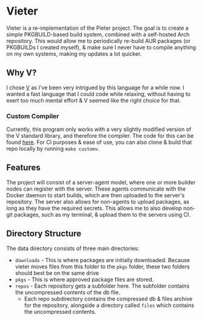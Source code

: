 # Vieter

Vieter is a re-implementation of the Pieter project. The goal is to create a
simple PKGBUILD-based build system, combined with a self-hosted Arch
repository. This would allow me to periodically re-build AUR packages (or
PKGBUILDs I created myself), & make sure I never have to compile anything on my
own systems, making my updates a lot quicker.

## Why V?

I chose [V](https://vlang.io/) as I've been very intrigued by this language for
a while now. I wanted a fast language that I could code while relaxing, without
having to exert too much mental effort & V seemed like the right choice for
that.

### Custom Compiler

Currently, this program only works with a very slightly modified version of the
V standard library, and therefore the compiler. The code for this can be found
[here](https://github.com/ChewingBever/v). For CI purposes & ease of use, you
can also clone & build that repo locally by running `make customv`.

## Features

The project will consist of a server-agent model, where one or more builder
nodes can register with the server. These agents communicate with the Docker
daemon to start builds, which are then uploaded to the server's repository. The
server also allows for non-agents to upload packages, as long as they have the
required secrets. This allows me to also develop non-git packages, such as my
terminal, & upload them to the servers using CI.

## Directory Structure

The data directory consists of three main directories:

* `downloads` - This is where packages are initially downloaded. Because vieter
  moves files from this folder to the `pkgs` folder, these two folders should
  best be on the same drive
* `pkgs` - This is where approved package files are stored.
* `repos` - Each repository gets a subfolder here. The subfolder contains the
  uncompressed contents of the db file.
    * Each repo subdirectory contains the compressed db & files archive for the
      repository, alongside a directory called `files` which contains the
      uncompressed contents.
